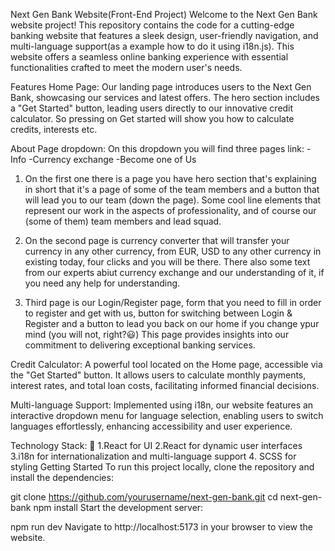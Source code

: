 Next Gen Bank Website(Front-End Project)
Welcome to the Next Gen Bank website project! This repository contains the code for a cutting-edge banking website that features a sleek design, user-friendly navigation, and multi-language support(as a example how to do it using i18n.js). This website offers a seamless online banking experience with essential functionalities crafted to meet the modern user's needs.

Features
Home Page: Our landing page introduces users to the Next Gen Bank, showcasing our services and latest offers. The hero section includes a "Get Started" button, leading users directly to our innovative credit calculator. So pressing on Get started will show you how to calculate credits, interests etc.

About Page dropdown: 
  On this dropdown you will find three pages link:
  -Info
  -Currency exchange
  -Become one of Us

  1. On the first one there is a page you have hero section that's explaining in short that it's a page of some of the team members and a button that will lead you to our team (down the page). Some cool line elements that represent our work in the aspects of professionality, and of course our (some of them) team members and lead squad.

  2. On the second page is currency converter that will transfer your currency in any other currency, from EUR, USD to any other currency in existing today, four clicks and you will be there.
     There also some text from our experts abiut currency exchange and our understanding of it, if you need any help for understanding.
  3. Third page is our Login/Register page, form that you need to fill in order to register and get with us, button for switching between Login & Register and a button
      to lead you back on our home if you change ypur mind (you will not, right?😃)
      This page provides insights into our commitment to delivering exceptional banking services.


Credit Calculator: A powerful tool located on the Home page, accessible via the "Get Started" button. It allows users to calculate monthly payments, interest rates, and total loan costs, facilitating informed financial decisions.

Multi-language Support: Implemented using i18n, our website features an interactive dropdown menu for language selection, enabling users to switch languages effortlessly, enhancing accessibility and user experience.

Technology Stack: 🔵
1.React for UI 
2.React for dynamic user interfaces
3.i18n for internationalization and multi-language support 
4. SCSS for styling
Getting Started
To run this project locally, clone the repository and install the dependencies:


git clone https://github.com/yourusername/next-gen-bank.git
cd next-gen-bank
npm install
Start the development server:


npm run dev
Navigate to http://localhost:5173 in your browser to view the website.
